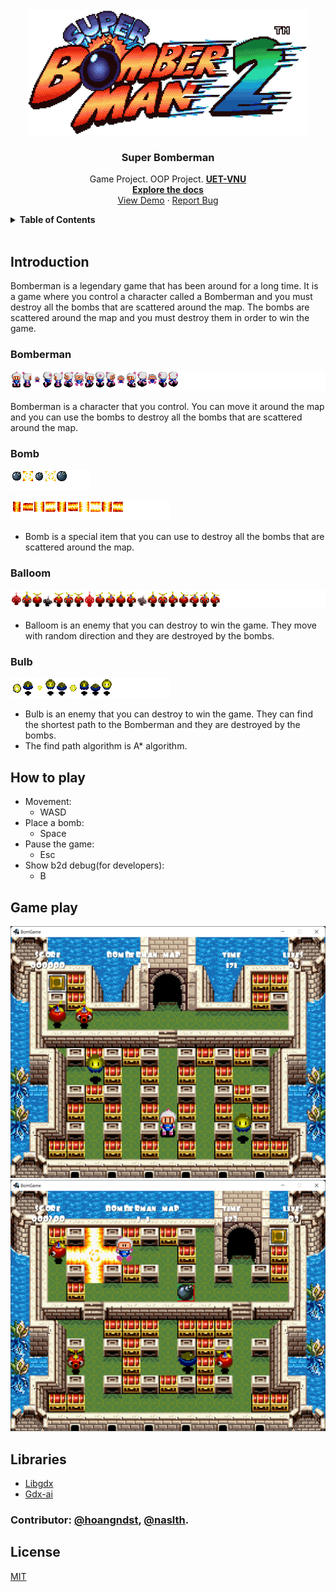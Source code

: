 <br />
<div align="center">
  <a href="https://github.com/hoangndst/bomb#readme">
    <img src="core\assets\img\logo.gif" alt="icon" width="450" height="200">
  </a>

  <h3 align="center"><strong>Super Bomberman</strong></h3>

  <p align="center">
    Game Project. OOP Project. <a href="https://uet.vnu.edu.vn/"><strong>UET-VNU</strong></a>
    <br />
    <a href="https://github.com/hoangndst/bomb#readme"><strong>Explore the docs</strong></a>
    <br />
    <a href="https://github.com/hoangndst/bomb#readme">View Demo</a>
    ·
    <a href="https://github.com/hoangndst/bomb/issues">Report Bug</a>
</div>


<details>
  <summary><strong>Table of Contents</strong></summary>
  <ol>
    <li>
      <a href="#introduction">Introduction</a>
    </li>
    <li>
      <a href="#game-play">Game Play</a>
      <ul>
        <li><a href="#translate-word">Translate Word</a></li>
        <li><a href="#translate-sentence">Translate Sentence</a></li>
        <li><a href="#bookmark">Bookmark</a></li>
      </ul>
    </li>
    <li><a href="#translate-api">Translate API</a></li>
    <li><a href="#database">Database</a></li>
    <li><a href="#libraries">Libraries</a></li>
    <li><a href="#license">License</a></li>
  </ol>
</details>
<br />

## Introduction

Bomberman is a legendary game that has been around for a long time. It is a game where you control a character called a Bomberman and you must destroy all the bombs that are scattered around the map. The bombs are scattered around the map and you must destroy them in order to win the game.

### Bomberman
![Bomberman](core\assets\bomberman.png)

Bomberman is a character that you control. You can move it around the map and you can use the bombs to destroy all the bombs that are scattered around the map.
### Bomb
![Bomb](core\assets\bomb.png)

![Flame](core\assets\flame.png)

- Bomb is a special item that you can use to destroy all the bombs that are scattered around the map.

### Balloom
![Balloon](core\assets\balloom.png)

- Balloom is an enemy that you can destroy to win the game. They move with random direction and they are destroyed by the bombs.

### Bulb
![Bulb](core\assets\bulb.png)

- Bulb is an enemy that you can destroy to win the game. They can find the shortest path to the Bomberman and they are destroyed by the bombs.
- The find path algorithm is A* algorithm.

## How to play
- Movement:
  - WASD
- Place a bomb:
  - Space
- Pause the game:
  - Esc
- Show b2d debug(for developers):
  - B

## Game play

![GUI Demo](core\assets\img\map1.png)
![GUI Demo](core\assets\img\map2.png)


## Libraries
- [Libgdx](https://libgdx.badlogicgames.com/)
- [Gdx-ai](https://github.com/libgdx/gdx-ai)

### Contributor: [@hoangndst](https://github.com/hoangndst), [@naslth](https://github.com/naslth).

## License
[MIT](https://choosealicense.com/licenses/mit/)
